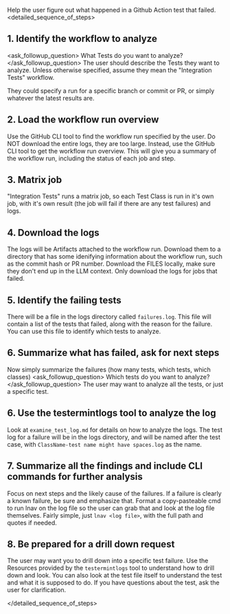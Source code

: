 Help the user figure out what happened in a Github Action test that failed.
<detailed_sequence_of_steps>
## 1. Identify the workflow to analyze
<ask_followup_question>
<question>What Tests do you want to analyze?</question>
</ask_followup_question>
The user should describe the Tests they want to analyze. Unless otherwise specified, assume they mean the "Integration Tests" workflow.

They could specify a run for a specific branch or commit or PR, or simply whatever the latest results are.
## 2. Load the workflow run overview
Use the GitHub CLI tool to find the workflow run specified by the user. Do NOT download the entire logs, they are too large. Instead, use the GitHub CLI tool to get the workflow run overview. This will give you a summary of the workflow run, including the status of each job and step. 

## 3. Matrix job
"Integration Tests" runs a matrix job, so each Test Class is run in it's own job, with it's own result (the job will fail if there are any test failures) and logs.

## 4. Download the logs
The logs will be Artifacts attached to the workflow run. Download them to a directory that has some idenifying information about the workflow run, such as the commit hash or PR number. Download the FILES locally, make sure they don't end up in the LLM context. Only download the logs for jobs that failed.

## 5. Identify the failing tests
There will be a file in the logs directory called `failures.log`. This file will contain a list of the tests that failed, along with the reason for the failure. You can use this file to identify which tests to analyze.

## 6. Summarize what has failed, ask for next steps
Now simply summarize the failures (how many tests, which tests, which classes)
<ask_followup_question>
<question>Which tests do you want to analyze?</question>
</ask_followup_question>
The user may want to analyze all the tests, or just a specific test.

## 6. Use the testermintlogs tool to analyze the log
Look at `examine_test_log.md` for details on how to analyze the logs. The test log for a failure will be in the logs directory, and will be named after the test case, with `ClassName-test name might have spaces.log` as the name.

## 7. Summarize all the findings and include CLI commands for further analysis
Focus on next steps and the likely cause of the failures. If a failure is clearly a known failure, be sure and emphasize that.
Format a copy-pasteable cmd to run lnav on the log file so the user can grab that and look at the log file themselves.
Fairly simple, just `lnav <log file>`, with the full path and quotes if needed.

## 8. Be prepared for a drill down request
The user may want you to drill down into a specific test failure. Use the Resources provided by the `testermintlogs` tool to understand how to drill down and look. You can also look at the test file itself to understand the test and what it is supposed to do. If you have questions about the test, ask the user for clarification.

</detailed_sequence_of_steps>